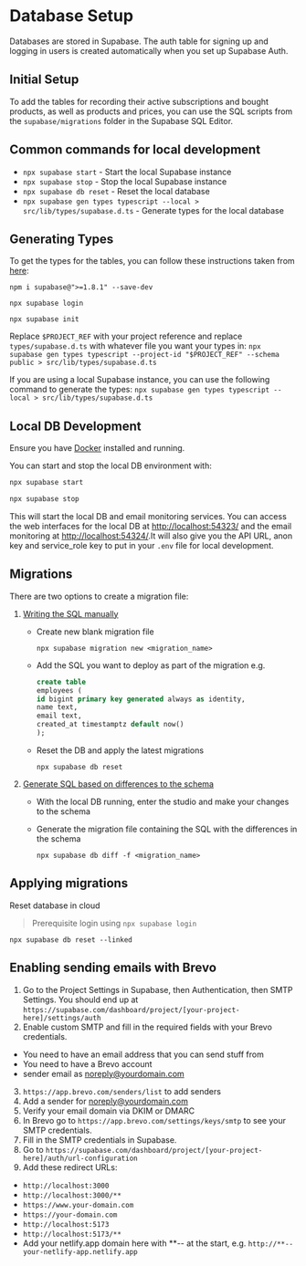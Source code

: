 # Database Setup

Databases are stored in Supabase. The auth table for signing up and logging in users is created automatically when you set up Supabase Auth.

## Initial Setup

To add the tables for recording their active subscriptions and bought products, as well as products and prices, you can use the SQL scripts from the `supabase/migrations` folder in the Supabase SQL Editor.

## Common commands for local development

- `npx supabase start` - Start the local Supabase instance
- `npx supabase stop` - Stop the local Supabase instance
- `npx supabase db reset` - Reset the local database
- `npx supabase gen types typescript --local > src/lib/types/supabase.d.ts` - Generate types for the local database

## Generating Types

To get the types for the tables, you can follow these instructions taken from [here](https://supabase.com/docs/guides/api/rest/generating-types#generating-types-using-supabase-cli):

`npm i supabase@">=1.8.1" --save-dev`

`npx supabase login`

`npx supabase init`

Replace `$PROJECT_REF` with your project reference and replace `types/supabase.d.ts` with whatever file you want your types in:
`npx supabase gen types typescript --project-id "$PROJECT_REF" --schema public > src/lib/types/supabase.d.ts`

If you are using a local Supabase instance, you can use the following command to generate the types:
`npx supabase gen types typescript --local > src/lib/types/supabase.d.ts`

## Local DB Development

Ensure you have [Docker](https://docs.docker.com/get-docker/) installed and running.

You can start and stop the local DB environment with:

```bash
npx supabase start

npx supabase stop
```

This will start the local DB and email monitoring services. You can access the web interfaces for the local DB at [http://localhost:54323/](http://localhost:54323/) and the email monitoring at [http://localhost:54324/](http://localhost:54324/).It will also give you the API URL, anon key and service_role key to put in your `.env` file for local development.

## Migrations

There are two options to create a migration file:

1. [Writing the SQL manually](https://supabase.com/docs/guides/cli/local-development#database-migrations)

   - Create new blank migration file

     `npx supabase migration new <migration_name>`

   - Add the SQL you want to deploy as part of the migration e.g.

     ```sql
     create table
     employees (
     id bigint primary key generated always as identity,
     name text,
     email text,
     created_at timestamptz default now()
     );
     ```

   - Reset the DB and apply the latest migrations

     `npx supabase db reset`

2. [Generate SQL based on differences to the schema](https://supabase.com/docs/guides/cli/local-development#diffing-changes)

   - With the local DB running, enter the studio and make your changes to the schema

   - Generate the migration file containing the SQL with the differences in the schema

     `npx supabase db diff -f <migration_name>`

## Applying migrations

Reset database in cloud

> Prerequisite login using `npx supabase login`

`npx supabase db reset --linked`

## Enabling sending emails with Brevo

1. Go to the Project Settings in Supabase, then Authentication, then SMTP Settings. You should end up at `https://supabase.com/dashboard/project/[your-project-here]/settings/auth`
2. Enable custom SMTP and fill in the required fields with your Brevo credentials.

- You need to have an email address that you can send stuff from
- You need to have a Brevo account
- sender email as noreply@yourdomain.com

3. `https://app.brevo.com/senders/list` to add senders
4. Add a sender for noreply@yourdomain.com
5. Verify your email domain via DKIM or DMARC
6. In Brevo go to `https://app.brevo.com/settings/keys/smtp` to see your SMTP credentials.
7. Fill in the SMTP credentials in Supabase.
8. Go to `https://supabase.com/dashboard/project/[your-project-here]/auth/url-configuration`
9. Add these redirect URLs:

- `http://localhost:3000`
- `http://localhost:3000/**`
- `https://www.your-domain.com`
- `https://your-domain.com`
- `http://localhost:5173`
- `http://localhost:5173/**`
- Add your netlify.app domain here with **-- at the start, e.g. `http://**--your-netlify-app.netlify.app`

